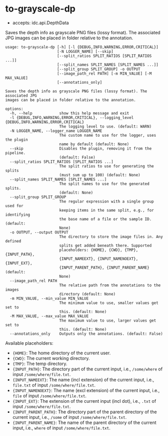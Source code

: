 # to-grayscale-dp

* accepts: idc.api.DepthData

Saves the depth info as grayscale PNG files (lossy format). The associated JPG images can be placed in folder relative to the annotation.

```
usage: to-grayscale-dp [-h] [-l {DEBUG,INFO,WARNING,ERROR,CRITICAL}]
                       [-N LOGGER_NAME] [--skip]
                       [--split_ratios SPLIT_RATIOS [SPLIT_RATIOS ...]]
                       [--split_names SPLIT_NAMES [SPLIT_NAMES ...]]
                       [--split_group SPLIT_GROUP] -o OUTPUT
                       [--image_path_rel PATH] [-m MIN_VALUE] [-M MAX_VALUE]
                       [--annotations_only]

Saves the depth info as grayscale PNG files (lossy format). The associated JPG
images can be placed in folder relative to the annotation.

options:
  -h, --help            show this help message and exit
  -l {DEBUG,INFO,WARNING,ERROR,CRITICAL}, --logging_level {DEBUG,INFO,WARNING,ERROR,CRITICAL}
                        The logging level to use. (default: WARN)
  -N LOGGER_NAME, --logger_name LOGGER_NAME
                        The custom name to use for the logger, uses the plugin
                        name by default (default: None)
  --skip                Disables the plugin, removing it from the pipeline.
                        (default: False)
  --split_ratios SPLIT_RATIOS [SPLIT_RATIOS ...]
                        The split ratios to use for generating the splits
                        (must sum up to 100) (default: None)
  --split_names SPLIT_NAMES [SPLIT_NAMES ...]
                        The split names to use for the generated splits.
                        (default: None)
  --split_group SPLIT_GROUP
                        The regular expression with a single group used for
                        keeping items in the same split, e.g., for identifying
                        the base name of a file or the sample ID. (default:
                        None)
  -o OUTPUT, --output OUTPUT
                        The directory to store the image files in. Any defined
                        splits get added beneath there. Supported
                        placeholders: {HOME}, {CWD}, {TMP}, {INPUT_PATH},
                        {INPUT_NAMEEXT}, {INPUT_NAMENOEXT}, {INPUT_EXT},
                        {INPUT_PARENT_PATH}, {INPUT_PARENT_NAME} (default:
                        None)
  --image_path_rel PATH
                        The relative path from the annotations to the images
                        directory (default: None)
  -m MIN_VALUE, --min_value MIN_VALUE
                        The minimum value to use, smaller values get set to
                        this. (default: None)
  -M MAX_VALUE, --max_value MAX_VALUE
                        The maximum value to use, larger values get set to
                        this. (default: None)
  --annotations_only    Outputs only the annotations. (default: False)
```

Available placeholders:

* `{HOME}`: The home directory of the current user.
* `{CWD}`: The current working directory.
* `{TMP}`: The temp directory.
* `{INPUT_PATH}`: The directory part of the current input, i.e., `/some/where` of input `/some/where/file.txt`.
* `{INPUT_NAMEEXT}`: The name (incl extension) of the current input, i.e., `file.txt` of input `/some/where/file.txt`.
* `{INPUT_NAMENOEXT}`: The name (excl extension) of the current input, i.e., `file` of input `/some/where/file.txt`.
* `{INPUT_EXT}`: The extension of the current input (incl dot), i.e., `.txt` of input `/some/where/file.txt`.
* `{INPUT_PARENT_PATH}`: The directory part of the parent directory of the current input, i.e., `/some` of input `/some/where/file.txt`.
* `{INPUT_PARENT_NAME}`: The name of the parent directory of the current input, i.e., `where` of input `/some/where/file.txt`.
